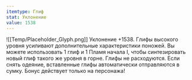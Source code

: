 ```yaml
---
itemtype: Глиф
stat: Уклонение 
value: 1538
---
```

![[Temp/Placeholder_Glyph.png]]
Уклонение +1538. Глифы высокого уровня усиливают дополнительные характеристики поножей. Вы можете использовать 1 глиф и 1 Пламя начала I, чтобы синтезировать новый глиф такого же уровня в горне. Глифы не расходуются. Если снять одеяние, вставленные глифы автоматически отправляются в сумку. Бонус действует только на персонажа!
